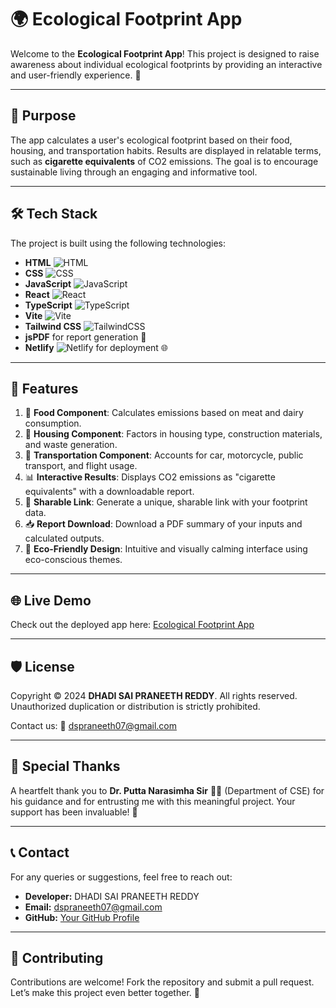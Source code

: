 # 🌍 **Ecological Footprint App**

Welcome to the **Ecological Footprint App**! This project is designed to raise awareness about individual ecological footprints by providing an interactive and user-friendly experience. 🌱

---

## 🎯 **Purpose**

The app calculates a user's ecological footprint based on their food, housing, and transportation habits. Results are displayed in relatable terms, such as **cigarette equivalents** of CO2 emissions. The goal is to encourage sustainable living through an engaging and informative tool.

---

## 🛠️ **Tech Stack**

The project is built using the following technologies:

- **HTML** ![HTML](https://img.shields.io/badge/HTML-%23E34F26?style=flat&logo=html5&logoColor=white)
- **CSS** ![CSS](https://img.shields.io/badge/CSS-%231572B6?style=flat&logo=css3&logoColor=white)
- **JavaScript** ![JavaScript](https://img.shields.io/badge/JavaScript-%23F7DF1E?style=flat&logo=javascript&logoColor=black)
- **React** ![React](https://img.shields.io/badge/React-%2361DAFB?style=flat&logo=react&logoColor=white)
- **TypeScript** ![TypeScript](https://img.shields.io/badge/TypeScript-%23007ACC?style=flat&logo=typescript&logoColor=white)
- **Vite** ![Vite](https://img.shields.io/badge/Vite-%23646CFF?style=flat&logo=vite&logoColor=white)
- **Tailwind CSS** ![TailwindCSS](https://img.shields.io/badge/TailwindCSS-%2338B2AC?style=flat&logo=tailwind-css&logoColor=white)
- **jsPDF** for report generation 📄
- **Netlify** ![Netlify](https://img.shields.io/badge/Netlify-%2300C7B7?style=flat&logo=netlify&logoColor=white) for deployment 🌐


---

## 🚀 **Features**

1. 🌱 **Food Component**: Calculates emissions based on meat and dairy consumption.
2. 🏡 **Housing Component**: Factors in housing type, construction materials, and waste generation.
3. 🚗 **Transportation Component**: Accounts for car, motorcycle, public transport, and flight usage.
4. 📊 **Interactive Results**: Displays CO2 emissions as "cigarette equivalents" with a downloadable report.
5. 🔗 **Sharable Link**: Generate a unique, sharable link with your footprint data.
6. 📥 **Report Download**: Download a PDF summary of your inputs and calculated outputs.
7. 🎨 **Eco-Friendly Design**: Intuitive and visually calming interface using eco-conscious themes.

---

## 🌐 **Live Demo**

Check out the deployed app here: [Ecological Footprint App](https://monumental-malasada-a2e782.netlify.app/)

---

## 🛡️ **License**

Copyright © 2024 **DHADI SAI PRANEETH REDDY**. All rights reserved. Unauthorized duplication or distribution is strictly prohibited. 

Contact us: 📧 [dspraneeth07@gmail.com](mailto:dspraneeth07@gmail.com)

---

## 🙏 **Special Thanks**

A heartfelt thank you to **Dr. Putta Narasimha Sir** 👨‍🏫 (Department of CSE) for his guidance and for entrusting me with this meaningful project. Your support has been invaluable! 🙌

---

## 📞 **Contact**

For any queries or suggestions, feel free to reach out:

- **Developer:** DHADI SAI PRANEETH REDDY
- **Email:** [dspraneeth07@gmail.com](mailto:dspraneeth07@gmail.com)
- **GitHub:** [Your GitHub Profile](https://github.com/dspraneeth07)

---

## 🌟 **Contributing**

Contributions are welcome! Fork the repository and submit a pull request. Let’s make this project even better together. 🤝
